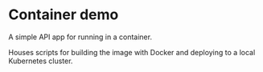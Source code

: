 # Container demo

A simple API app for running in a container.

Houses scripts for building the image with Docker and deploying to a local Kubernetes cluster.
